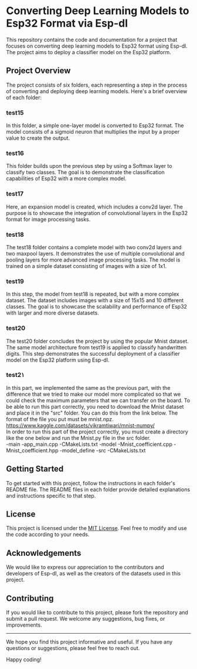 # Converting Deep Learning Models to Esp32 Format via Esp-dl

This repository contains the code and documentation for a project that focuses on converting deep learning models to Esp32 format using Esp-dl. The project aims to deploy a classifier model on the Esp32 platform.

## Project Overview

The project consists of six folders, each representing a step in the process of converting and deploying deep learning models. Here's a brief overview of each folder:

### test15
In this folder, a simple one-layer model is converted to Esp32 format. The model consists of a sigmoid neuron that multiplies the input by a proper value to create the output.

### test16
This folder builds upon the previous step by using a Softmax layer to classify two classes. The goal is to demonstrate the classification capabilities of Esp32 with a more complex model.

### test17
Here, an expansion model is created, which includes a conv2d layer. The purpose is to showcase the integration of convolutional layers in the Esp32 format for image processing tasks.

### test18
The test18 folder contains a complete model with two conv2d layers and two maxpool layers. It demonstrates the use of multiple convolutional and pooling layers for more advanced image processing tasks. The model is trained on a simple dataset consisting of images with a size of 1x1.

### test19
In this step, the model from test18 is repeated, but with a more complex dataset. The dataset includes images with a size of 15x15 and 10 different classes. The goal is to showcase the scalability and performance of Esp32 with larger and more diverse datasets.

### test20
The test20 folder concludes the project by using the popular Mnist dataset. The same model architecture from test19 is applied to classify handwritten digits. This step demonstrates the successful deployment of a classifier model on the Esp32 platform using Esp-dl.

### test2۱
In this part, we implemented the same as the previous part, with the difference that we tried to make our model more complicated so that we could check the maximum parameters that we can transfer on the board. To be able to run this part correctly, you need to download the Mnist dataset and place it in the "src" folder. You can do this from the link below. The format of the file you put must be mnist.npz.  
https://www.kaggle.com/datasets/vikramtiwari/mnist-numpy/  
In order to run this part of the project correctly, you must create a directory like the one below and run the Mnist.py file in the src folder.  
-main
    -app_main.cpp
    -CMakeLists.txt
-model
    -Mnist_coefficient.cpp
    -Mnist_coefficient.hpp
    -model_define
-src
-CMakeLists.txt


## Getting Started

To get started with this project, follow the instructions in each folder's README file. The README files in each folder provide detailed explanations and instructions specific to that step.

## License

This project is licensed under the [MIT License](LICENSE). Feel free to modify and use the code according to your needs.

## Acknowledgements

We would like to express our appreciation to the contributors and developers of Esp-dl, as well as the creators of the datasets used in this project.

## Contributing

If you would like to contribute to this project, please fork the repository and submit a pull request. We welcome any suggestions, bug fixes, or improvements.

---

We hope you find this project informative and useful. If you have any questions or suggestions, please feel free to reach out.

Happy coding!
